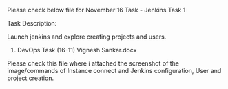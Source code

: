 Please check below file for November 16 Task - Jenkins Task 1

Task Description:

Launch jenkins and explore creating projects and users.

1. DevOps Task (16-11) Vignesh Sankar.docx

Please check this file where i attached the screenshot of the image/commands of Instance connect and Jenkins configuration, User and project creation.
